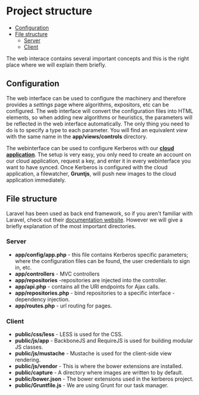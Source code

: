 # Project structure

* [Configuration](#configuration)
* [File structure](#file-structure)
	* [Server](#server)
	* [Client](#client)

The web interace contains several important concepts and this is the right place where we will explain them briefly.

<a name="configuration"></a>
## Configuration

The web interface can be used to configure the machinery and therefore provides a *settings* page where algorithms, expositors, etc can be configured. The web interface will convert the configuration files into HTML elements, so when adding new algorithms or heuristics, the parameters will be reflected in the web interface automatically. The only thing you need to do is to specify a type to each parameter. You will find an equivalent *view* with the same name in the **app/views/controls** directory.

The webinterface can be used to configure Kerberos with our [**cloud application**](/dev/addons/Cloud). The setup is very easy, you only need to create an account on our cloud application, request a key, and enter it in every webinterface you want to have synced. Once Kerberos is configured with the cloud application, a filewatcher, **Gruntjs**, will push new images to the cloud application immediately.

<a name="file-structure"></a>
## File structure

Laravel has been used as back end framework, so if you aren't familiar with Laravel, check out their [documentation website](http://laravel.com/docs). However we will give a briefly explanation of the most important directories.

<a name="server"></a>
### Server
* **app/config/app.php** - this file contains Kerberos specific parameters; where the configuration files can be found, the user credentials to sign in, etc.
* **app/controllers** - MVC controllers
* **app/repositories** -repositories are injected into the controller.
* **app/api.php** - contains all the URI endpoints for Ajax calls.
* **app/repositories.php** - bind repositories to a specific interface - dependency injection.
* **app/routes.php** - url routing for pages.

<a name="client"></a>
### Client

* **public/css/less** - LESS is used for the CSS.
* **public/js/app** - BackboneJS and RequireJS is used for building modular JS classes.
* **public/js/mustache** - Mustache is used for the client-side view rendering. 
* **public/js/vendor** - This is where the bower extensions are installed.
* **public/capture** - A directory where images are written to by default.
* **public/bower.json** - The bower extensions used in the kerberos project.
* **public/Gruntfile.js** - We are using Grunt for our task manager.